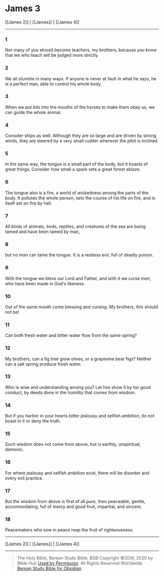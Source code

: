 # James 3

[[James 2]] | [[James]] | [[James 4]]

---

### 1
Not many of you should become teachers, my brothers, because you know that we who teach will be judged more strictly.

### 2
We all stumble in many ways. If anyone is never at fault in what he says, he is a perfect man, able to control his whole body.

### 3
When we put bits into the mouths of the horses to make them obey us, we can guide the whole animal.

### 4
Consider ships as well. Although they are so large and are driven by strong winds, they are steered by a very small rudder wherever the pilot is inclined.

### 5
In the same way, the tongue is a small part of the body, but it boasts of great things. Consider how small a spark sets a great forest ablaze.

### 6
The tongue also is a fire, a world of wickedness among the parts of the body. It pollutes the whole person, sets the course of his life on fire, and is itself set on fire by hell.

### 7
All kinds of animals, birds, reptiles, and creatures of the sea are being tamed and have been tamed by man,

### 8
but no man can tame the tongue. It is a restless evil, full of deadly poison.

### 9
With the tongue we bless our Lord and Father, and with it we curse men, who have been made in God's likeness.

### 10
Out of the same mouth come blessing and cursing. My brothers, this should not be!

### 11
Can both fresh water and bitter water flow from the same spring?

### 12
My brothers, can a fig tree grow olives, or a grapevine bear figs? Neither can a salt spring produce fresh water.

### 13
Who is wise and understanding among you? Let him show it by his good conduct, by deeds done in the humility that comes from wisdom.

### 14
But if you harbor in your hearts bitter jealousy and selfish ambition, do not boast in it or deny the truth.

### 15
Such wisdom does not come from above, but is earthly, unspiritual, demonic.

### 16
For where jealousy and selfish ambition exist, there will be disorder and every evil practice.

### 17
But the wisdom from above is first of all pure, then peaceable, gentle, accommodating, full of mercy and good fruit, impartial, and sincere.

### 18
Peacemakers who sow in peace reap the fruit of righteousness.

---

[[James 2]] | [[James]] | [[James 4]]

---

> The Holy Bible, Berean Study Bible, BSB
> Copyright &copy;2016, 2020 by Bible Hub
> [Used by Permission](https://berean.bible/terms.htm). All Rights Reserved Worldwide.
> [Berean Study Bible for Obsidian](https://github.com/gapmiss/berean-study-bible-for-obsidian)</small>

